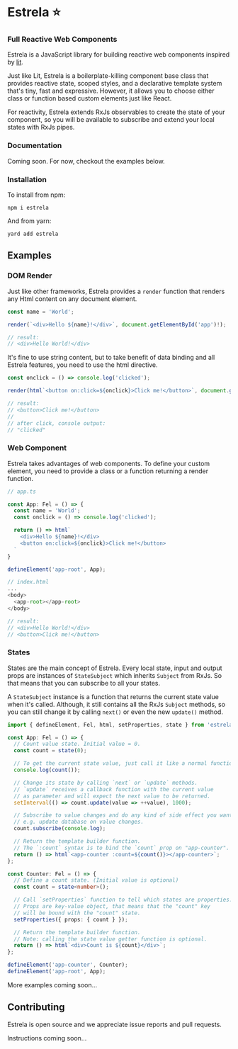 # Estrela ⭐

### Full Reactive Web Components

Estrela is a JavaScript library for building reactive web components inspired by [lit](https://github.com/lit/lit).

Just like Lit, Estrela is a boilerplate-killing component base class that provides reactive state, scoped styles, and a declarative template system that's tiny, fast and expressive. However, it allows you to choose either class or function based custom elements just like React.

For reactivity, Estrela extends RxJs observables to create the state of your component, so you will be available to subscribe and extend your local states with RxJs pipes.

### Documentation

Coming soon. For now, checkout the examples below.

### Installation

To install from npm:

```
npm i estrela
```

And from yarn:

```
yard add estrela
```

## Examples

### DOM Render

Just like other frameworks, Estrela provides a `render` function that renders any Html content on any document element.

```ts
const name = 'World';

render(`<div>Hello ${name}!</div>`, document.getElementById('app')!);

// result:
// <div>Hello World!</div>
```

It's fine to use string content, but to take benefit of data binding and all Estrela features, you need to use the html directive.

```ts
const onclick = () => console.log('clicked');

render(html`<button on:click=${onclick}>Click me!</button>`, document.getElementById('app')!);

// result:
// <button>Click me!</button>
//
// after click, console output:
// "clicked"
```

### Web Component

Estrela takes advantages of web components. To define your custom element, you need to provide a class or a function returning a render function.

```ts
// app.ts

const App: Fel = () => {
  const name = 'World';
  const onclick = () => console.log('clicked');

  return () => html`
    <div>Hello ${name}!</div>
    <button on:click=${onclick}>Click me!</button>
  `
}

defineElement('app-root', App);

// index.html
...
<body>
  <app-root></app-root>
</body>

// result:
// <div>Hello World!</div>
// <button>Click me!</button>
```

### States

States are the main concept of Estrela. Every local state, input and output props are instances of `StateSubject` which inherits `Subject` from RxJs. So that means that you can subscribe to all your states.

A `StateSubject` instance is a function that returns the current state value when it's called. Although, it still contains all the RxJs `Subject` methods, so you can still change it by calling `next()` or even the new `update()` method.

```ts
import { defineElement, Fel, html, setProperties, state } from 'estrela';

const App: Fel = () => {
  // Count value state. Initial value = 0.
  const count = state(0);

  // To get the current state value, just call it like a normal function.
  console.log(count());

  // Change its state by calling `next` or `update` methods.
  // `update` receives a callback function with the current value
  // as parameter and will expect the next value to be returned.
  setInterval(() => count.update(value => ++value), 1000);

  // Subscribe to value changes and do any kind of side effect you want.
  // e.g. update database on value changes.
  count.subscribe(console.log);

  // Return the template builder function.
  // The `:count` syntax is to bind the `count` prop on "app-counter".
  return () => html`<app-counter :count=${count()}></app-counter>`;
};

const Counter: Fel = () => {
  // Define a count state. (Initial value is optional)
  const count = state<number>();

  // Call `setProperties` function to tell which states are properties.
  // Props are key-value object, that means that the "count" key
  // will be bound with the "count" state.
  setProperties({ props: { count } });

  // Return the template builder function.
  // Note: calling the state value getter function is optional.
  return () => html`<div>Count is ${count}</div>`;
};

defineElement('app-counter', Counter);
defineElement('app-root', App);
```

More examples coming soon...

## Contributing

Estrela is open source and we appreciate issue reports and pull requests.

Instructions coming soon...
